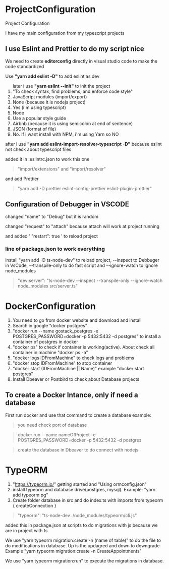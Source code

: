 # ProjectConfiguration
Project Configuration

I have my main configuration from my typescript projects

## I use Eslint and Prettier to do my script nice
 
 We need to create <b>editorconfig</b> directly in visual studio code to make the code standardized
 
 Use <b>"yarn add eslint -D"</b> to add eslint as dev
<ol> 
  later i use <b>"yarn eslint --init"</b> to init the project
  <li>"To check syntax, find problems, and enforce code style"</li>
  <li>JavaScript modules (import/export)</li>
  <li>None (because it is nodejs project)</li>
  <li>Yes (i'm using typescript)</li>
  <li>Node</li>
  <li>Use a popular style guide</li>
  <li>Airbnb (because it is using semicolon at end of sentence)</li>
  <li>JSON (format of file)</li>
  <li>No. If i want install with NPM, i'm using Yarn so NO</li>
</ol>

after i use <b>"yarn add eslint-import-resolver-typescript -D"</b> because eslint not check about typescript files

added it in .eslintrc.json to work this one

> "import/extensions" and "import/resolver" 

and add Prettier

> "yarn add -D prettier eslint-config-prettier eslint-plugin-prettier"

## Configuration of Debugger in VSCODE

changed "name" to "Debug" but it is random

changed "request" to "attach" because attach will work at project running

and added ' "restart": true ' to reload project

### line of package.json to work everything

install "yarn add -D ts-node-dev" to reload project, --inspect to Debbuger in VsCode, --transpile-only to do fast script and --ignore-watch to ignore node_modules 

>  "dev:server": "ts-node-dev --inspect --transpile-only --ignore-watch node_modules src/server.ts"


# DockerConfiguration

<ol>
  <li>You need to go from docker website and download and install</li>
  <li>Search in google "docker postgres"</li>
  <li>"docker run --name gostack_postgres -e POSTGRES_PASSWORD=docker -p 5432:5432 -d postgres" to install a container of postgres in docker</li>
  <li>"docker ps" to check if container is working(active). About check all container in machine "docker ps -a"</li>
  <li>"docker logs IDFromMachine" to check logs and problems</li>
  <li>"docker stop IDFromMachine" to stop container</li>
  <li>"docker start (IDFromMachine || Name)" example "docker start postgres"</li>
  <li>Install Dbeaver or Postbird to check about Database projects</li>
</ol>

## To create a Docker Intance, only if need a database

First run docker and use that command to create a database
example:

> you need check port of database

> docker run --name nameOfProject -e POSTGRES_PASSWORD=docker -p 5432:5432 -d postgres

> create the database in Dbeaver to do connect with nodejs

# TypeORM

1. "https://typeorm.io/" getting started and "Using ormconfig.json"
2. install typeorm and database drive(postgres, mysql). Example: "yarn add typeorm pg"
3. Create folder database in src and do index.ts with imports from typeorm { createConnection }

> "typeorm": "ts-node-dev ./node_modules/typeorm/cli.js"

added this in package.json at scripts to do migrations with js because we are in project with ts

We use "yarn typeorm migration:create -n (name of table)" to do the file to do modifications in database. Up is the updagred and down to downgrade 
Example 
"yarn typeorm migration:create -n CreateAppointments"

We use "yarn typeorm migration:run" to execute the migrations in database.

